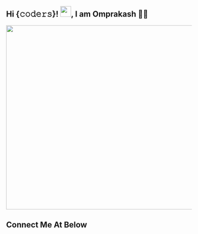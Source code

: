 ## Hi {𝚌𝚘𝚍𝚎𝚛𝚜}! <img src="https://github.com/TheDudeThatCode/TheDudeThatCode/blob/master/Assets/Hi.gif" width="29px">, I am Omprakash 👨‍🎓

<!--Header-->

<p align="center">
  <img src="https://github.com/Omprakash50/Omprakash50/blob/main/DEVOPS.gif?raw=true" width="1000" height="500" />
</p>

## Connect Me At Below
  <!--social media icon-->
<div align="center">
 

